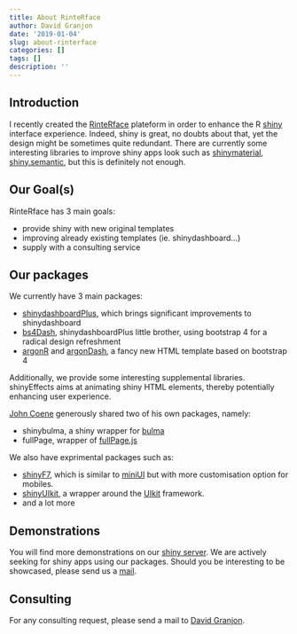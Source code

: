 ```yaml
---
title: About RinteRface
author: David Granjon
date: '2019-01-04'
slug: about-rinterface
categories: []
tags: []
description: ''
---
```


## Introduction

I recently created the [RinteRface](https://rinterface.com) plateform in order to enhance the R [shiny](https://shiny.rstudio.com)
interface experience. Indeed, shiny is great, no doubts about that, yet the design
might be sometimes quite redundant. There are currently some interesting libraries to
improve shiny apps look such as [shinymaterial](https://ericrayanderson.github.io/shinymaterial/), [shiny.semantic](https://github.com/Appsilon/shiny.semantic), but this is definitely not enough. 

## Our Goal(s)

RinteRface has 3 main goals:

- provide shiny with new original templates
- improving already existing templates (ie. shinydashboard...)
- supply with a consulting service

## Our packages

We currently have 3 main packages:

- [shinydashboardPlus](https://github.com/RinteRface/shinydashboardPlus), which brings significant improvements to shinydashboard
- [bs4Dash](https://github.com/RinteRface/bs4Dash), shinydashboardPlus little brother, using bootstrap 4 for a radical design refreshment
- [argonR](https://github.com/RinteRface/argonR) and [argonDash](https://github.com/RinteRface/argonDash), a fancy new HTML template based on bootstrap 4

Additionally, we provide some interesting supplemental libraries. shinyEffects aims at
animating shiny HTML elements, thereby potentially enhancing user experience.

[John Coene](https://john-coene.com) generously shared two of his own packages, namely:

- shinybulma, a shiny wrapper for [bulma](https://github.com/RinteRface/shinybulma)
- fullPage, wrapper of [fullPage.js](https://github.com/Rinterface/fullPage)


We also have exprimental packages such as:

- [shinyF7](https://github.com/RinteRface/shinyF7), which is similar to [miniUI](https://github.com/rstudio/miniUI) but with more customisation option for mobiles.
- [shinyUIkit](https://github.com/RinteRface/shinyUIkit), a wrapper around the [UIkit](https://getuikit.com) framework.
- and a lot more

## Demonstrations

You will find more demonstrations on our [shiny server](http://www.rinterface.com/shiny.html). 
We are actively seeking for shiny apps using our packages. Should you be interesting
to be showcased, please send us a [mail](mailto:dgranjon@ymail.com).


## Consulting

For any consulting request, please send a mail to [David Granjon](mailto:dgranjon@ymail.com).
